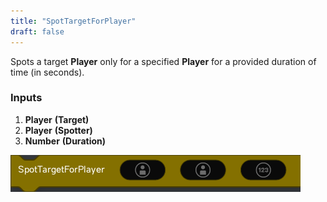 ```yaml
---
title: "SpotTargetForPlayer"
draft: false
---
```

Spots a target **Player** only for a specified **Player** for a provided duration of time (in seconds).
### Inputs
1. **Player**
    **(Target)**
2. **Player**
    **(Spotter)**
3. **Number**
    **(Duration)**

![SpotTargetForPlayer](https://raw.githubusercontent.com/battlefield-portal-community/Image-CDN/main/portal_blocks/SpotTargetForPlayer.png)